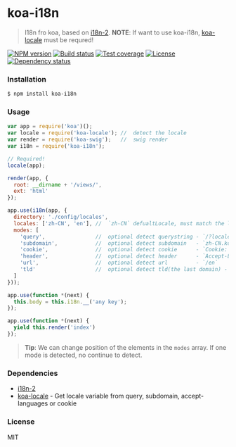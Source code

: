 # koa-i18n

> I18n fro koa, based on [i18n-2].
> **NOTE**: If want to use koa-i18n, [koa-locale] must be requred!

[![NPM version][npm-img]][npm-url]
[![Build status][travis-img]][travis-url]
[![Test coverage][coveralls-img]][coveralls-url]
[![License][license-img]][license-url]
[![Dependency status][david-img]][david-url]


### Installation

```bash
$ npm install koa-i18n
```

### Usage

```js
var app = require('koa')();
var locale = require('koa-locale'); //  detect the locale
var render = require('koa-swig');   //  swig render
var i18n = require('koa-i18n');

// Required!
locale(app);

render(app, {
  root: __dirname + '/views/',
  ext: 'html'
});

app.use(i18n(app, {
  directory: './config/locales',
  locales: ['zh-CN', 'en'], //  `zh-CN` defualtLocale, must match the locales to the filenames
  modes: [
    'query',                //  optional detect querystring - `/?locale=en-US`
    'subdomain',            //  optional detect subdomain   - `zh-CN.koajs.com`
    'cookie',               //  optional detect cookie      - `Cookie: locale=zh-TW`
    'header',               //  optional detect header      - `Accept-Language: zh-CN,zh;q=0.5`
    'url',                  //  optional detect url         - `/en`
    'tld'                   //  optional detect tld(the last domain) - `koajs.cn`
  ]
}));

app.use(function *(next) {
  this.body = this.i18n.__('any key');
});

app.use(function *(next) {
  yield this.render('index')
});
```

> **Tip**: We can change position of the elements in the `modes` array.
> If one mode is detected, no continue to detect.


### Dependencies

* [i18n-2][]
* [koa-locale][] - Get locale variable from query, subdomain, accept-languages or cookie


### License

  MIT

[i18n-2]: https://github.com/jeresig/i18n-node-2
[koa-locale]: https://github.com/koa-modules/koa-locale

[npm-img]: https://img.shields.io/npm/v/koa-i18n.svg?style=flat-square
[npm-url]: https://npmjs.org/package/koa-i18n
[travis-img]: https://img.shields.io/travis/koa-modules/i18n.svg?style=flat-square
[travis-url]: https://travis-ci.org/koa-modules/i18n
[coveralls-img]: https://img.shields.io/coveralls/koa-modules/i18n.svg?style=flat-square
[coveralls-url]: https://coveralls.io/r/koa-modules/i18n?branch=master
[license-img]: https://img.shields.io/badge/license-MIT-green.svg?style=flat-square
[license-url]: LICENSE
[david-img]: https://img.shields.io/david/koa-modules/i18n.svg?style=flat-square
[david-url]: https://david-dm.org/koa-modules/i18n
